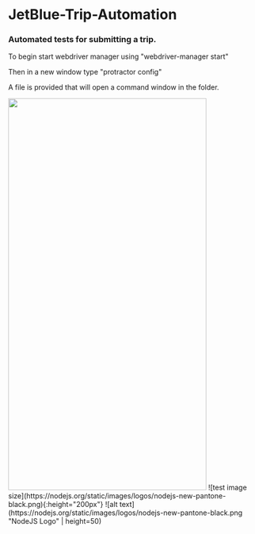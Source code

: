 # JetBlue-Trip-Automation
### Automated tests for submitting a trip.

To begin start webdriver manager using "webdriver-manager start"

Then in a new window type "protractor config"

A file is provided that will open a command window in the folder.

<img src="https://nodejs.org/static/images/logos/nodejs-new-pantone-black.png" width="400" height="790">
![test image size](https://nodejs.org/static/images/logos/nodejs-new-pantone-black.png){:height="200px"}
![alt text](https://nodejs.org/static/images/logos/nodejs-new-pantone-black.png "NodeJS Logo" | height=50)
